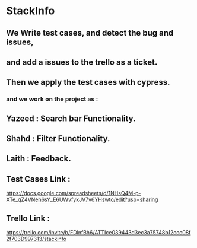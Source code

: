 # StackInfo

## We Write test cases, and detect the bug and issues,
## and add a issues to the trello as a ticket.
## Then we apply the test cases with cypress.

### and we work on the project as : 
## Yazeed : Search bar Functionality.
## Shahd : Filter Functionality.
## Laith : Feedback.

## Test Cases Link : 
https://docs.google.com/spreadsheets/d/1NHsQ4M-p-XTe_qZ4VNeh6sY_E6UWvfykJV7v6YHswto/edit?usp=sharing

## Trello Link : 
https://trello.com/invite/b/FDlnfBh6/ATTIce039443d3ec3a75748b12ccc08f2f703D997313/stackinfo
